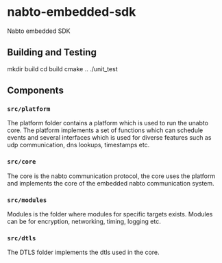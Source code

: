 # nabto-embedded-sdk

Nabto embedded SDK

## Building and Testing

mkdir build
cd build
cmake ..
./unit_test


## Components

### `src/platform`

The platform folder contains a platform which is used to run the
unabto core. The platform implements a set of functions which can
schedule events and several interfaces which is used for diverse
features such as udp communication, dns lookups, timestamps etc.

### `src/core`

The core is the nabto communication protocol, the core uses the
platform and implements the core of the embedded nabto communication
system.

### `src/modules`

Modules is the folder where modules for specific targets
exists. Modules can be for encryption, networking, timing, logging
etc.

### `src/dtls`

The DTLS folder implements the dtls used in the core.


